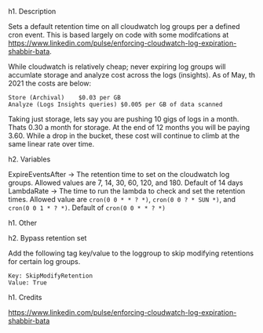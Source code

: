 h1. Description

Sets a default retention time on all cloudwatch log groups per a defined cron event.  This is based largely on code with some modifcations at https://www.linkedin.com/pulse/enforcing-cloudwatch-log-expiration-shabbir-bata.

While cloudwatch is relatively cheap; never expiring log groups will accumlate storage and analyze cost across the logs (insights).  As of May, th 2021 the costs are below:

```
Store (Archival)	$0.03 per GB
Analyze (Logs Insights queries)	$0.005 per GB of data scanned
```

Taking just storage, lets say you are pushing 10 gigs of logs in a month.  Thats 0.30 a month for storage.  At the end of 12 months you will be paying 3.60.  While a drop in the bucket, these cost will continue to climb at the same linear rate over time.  


h2. Variables

ExpireEventsAfter -> The retention time to set on the cloudwatch log groups.  Allowed values are 7, 14, 30, 60, 120, and 180.  Default of 14 days
LambdaRate -> The time to run the lambda to check and set the retention times.  Allowed value are `cron(0 0 * * ? *)`, `cron(0 0 ? * SUN *)`, and `cron(0 0 1 * ? *)`. Default of `cron(0 0 * * ? *)`

h1. Other

h2. Bypass retention set

Add the following tag key/value to the loggroup to skip modifying retentions for certain log groups.

```
Key: SkipModifyRetention
Value: True
```

h1. Credits

https://www.linkedin.com/pulse/enforcing-cloudwatch-log-expiration-shabbir-bata
